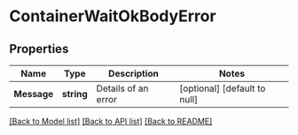 # ContainerWaitOkBodyError

## Properties
Name | Type | Description | Notes
------------ | ------------- | ------------- | -------------
**Message** | **string** | Details of an error | [optional] [default to null]

[[Back to Model list]](../README.md#documentation-for-models) [[Back to API list]](../README.md#documentation-for-api-endpoints) [[Back to README]](../README.md)


